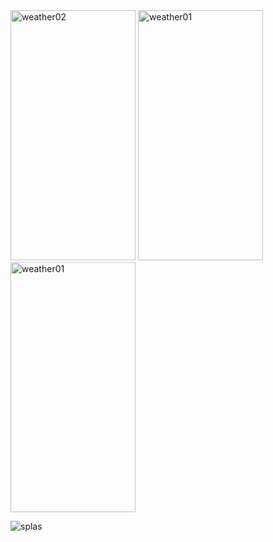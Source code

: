 <img src="https://github.com/user-attachments/assets/49dbc34d-bc4e-43d1-b202-0d361ec5d5c5" alt="weather02" width="200" height="400">
<img src="https://github.com/user-attachments/assets/96139bd1-034a-4b4d-8c87-12c196ca1439[" alt="weather01" width="200" height="400">
<img src="https://github.com/user-attachments/assets/96139bd1-034a-4b4d-8c87-12c196ca1439" alt="weather01" width="200" height="400">

![splas](https://github.com/user-attachments/assets/d480f77e-d1a4-4b47-9dd3-d01d7c666a30)
